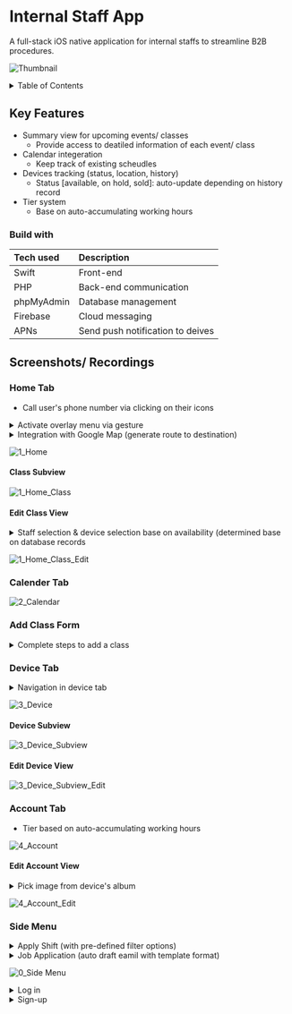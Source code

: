 # Internal Staff App
A full-stack iOS native application for internal staffs to streamline B2B procedures.

![Thumbnail](https://user-images.githubusercontent.com/73326875/185791121-594d8200-4d5a-4327-8198-96ac87e8df29.png)


<!-- TABLE OF CONTENTS -->
<details>
    <summary>Table of Contents</summary>
    <ol>
        <li>
            <a href="#key-features">Key Features</a>
            <ul>
                <li><a href="#build-with">Build with</a></li>
            </ul>
        </li>
        <li>
            <a href="#screenshots-recordings"> Screenshots/ Recordings </a>
            <ul>
                <li><a href="#home-tab"> Home Tab </a>
                    <ul>
                        <li><a href="#class-subview"> Class Subview </a></li>
                        <li><a href="#edit-class-view"> Edit Class View </a></li>
                    </ul>
                </li>
                <li><a href="#calender-tab"> Calender Tab </a></li>
                <li><a href="#add-class-form"> Add Class Form </a></li>
                <li><a href="#device-tab"> Device Tab </a>
                    <ul>
                        <li><a href="#device-subview"> Device Subview </a></li>
                        <li><a href="#edit-device-view"> Edit Device View </a></li>
                    </ul>
                </li>
                <li><a href="#account-tab"> Account Tab </a></li>
                <ul>
                    <li><a href="#edit-account-view"> Edit Account View </a></li>
                </ul>
                <li><a href="#side-menu"> Side Menu </a></li>
            </ul>
        </li>
    </ol>
</details>

## Key Features
- Summary view for upcoming events/ classes
    - Provide access to deatiled information of each event/ class
- Calendar integeration
    - Keep track of existing scheudles 
- Devices tracking (status, location, history)
   - Status [available, on hold, sold]: auto-update depending on history record
- Tier system
    - Base on auto-accumulating working hours

### Build with
| Tech used | Description |
|:----------------|:-------------|
| Swift | Front-end  |
| PHP | Back-end communication |
| phpMyAdmin | Database management  |
| Firebase | Cloud messaging  |
| APNs | Send push notification to deives  |

## Screenshots/ Recordings

### Home Tab
- Call user's phone number via clicking on their icons
<details>
  <summary> Activate overlay menu via gesture </summary>
  
  https://user-images.githubusercontent.com/73326875/185791806-828b29bb-b77c-4f3d-9cfe-ef9bc1eedd29.mp4
</details>

<details>
  <summary> Integration with Google Map (generate route to destination)</summary>

  https://user-images.githubusercontent.com/73326875/185796163-59cde8a4-73c3-4511-872f-bb756854ab20.mp4
</details>

![1_Home](https://user-images.githubusercontent.com/73326875/185791862-5c4bf6ab-1025-4d97-98dc-12bed957843e.png)

#### Class Subview
![1_Home_Class](https://user-images.githubusercontent.com/73326875/185791868-8e6f415b-9782-47a4-a26d-e93cfa5a69a8.png)

#### Edit Class View
<details>
  <summary> Staff selection & device selection base on availability (determined base on database records </summary>
  
  https://user-images.githubusercontent.com/73326875/185794158-f916bc64-6b93-48a2-97ab-978274bb971f.mp4
</details>

![1_Home_Class_Edit](https://user-images.githubusercontent.com/73326875/185792212-fec896ae-d4ca-4c60-ada7-35759c4f184d.png)

### Calender Tab

![2_Calendar](https://user-images.githubusercontent.com/73326875/185791937-c5db17db-39ae-4659-810a-09cd9f31095f.png)

### Add Class Form
<details>
  <summary> Complete steps to add a class </summary>

  https://user-images.githubusercontent.com/73326875/185796014-5d20b10f-1de0-4324-a50b-64e1560f9850.mp4
</details>

### Device Tab
<details>
  <summary> Navigation in device tab </summary>

  https://user-images.githubusercontent.com/73326875/185796403-c5164420-38ed-4e10-b08c-ade28dd998b7.mp4

</details>

![3_Device](https://user-images.githubusercontent.com/73326875/185791941-3d6af117-1508-4edb-87a8-f45cfc2c029e.png)

#### Device Subview
![3_Device_Subview](https://user-images.githubusercontent.com/73326875/185792006-566b8af5-cc0c-48ca-a5f0-9bf21de34684.png)

#### Edit Device View
![3_Device_Subview_Edit](https://user-images.githubusercontent.com/73326875/185792010-af821e19-5401-4621-80a1-72901cf1df95.png)


### Account Tab
- Tier based on auto-accumulating working hours

![4_Account](https://user-images.githubusercontent.com/73326875/185791966-ca46f8e8-1429-4be8-9925-16ac71cbc8cb.png)

#### Edit Account View
<details>
  <summary> Pick image from device's album </summary>

  https://user-images.githubusercontent.com/73326875/185794952-370d5059-867c-4bb4-953c-dba679daa28d.mp4

</details>

![4_Account_Edit](https://user-images.githubusercontent.com/73326875/185791973-89d93c35-f08e-411a-aaa7-5740ca14f96a.png)

### Side Menu
<details>
  <summary> Apply Shift (with pre-defined filter options) </summary>

  https://user-images.githubusercontent.com/73326875/185793823-eb72bafd-11ec-4a09-be57-9a4667f88c9e.mp4
  
</details>
<details>
  <summary> Job Application (auto draft eamil with template format) </summary>
  <img src="https://user-images.githubusercontent.com/73326875/185793887-5a8e94de-184b-45ac-8ca0-a9b8bc24879b.PNG" width="400">

</details>

![0_Side Menu](https://user-images.githubusercontent.com/73326875/185792254-b4fd8ab5-6d77-432b-b2b3-b611dd8212c1.png)


<details>
  <summary> Log in </summary>
  
  https://user-images.githubusercontent.com/73326875/185791501-776d91ea-ea6e-40ed-9ada-1e427e4beef1.mp4
</details>

<details>
  <summary> Sign-up </summary>
  <img src="https://user-images.githubusercontent.com/73326875/185791991-84b2793d-8a3f-4439-bf60-9cde6891ce85.png" width="400">
</details>

